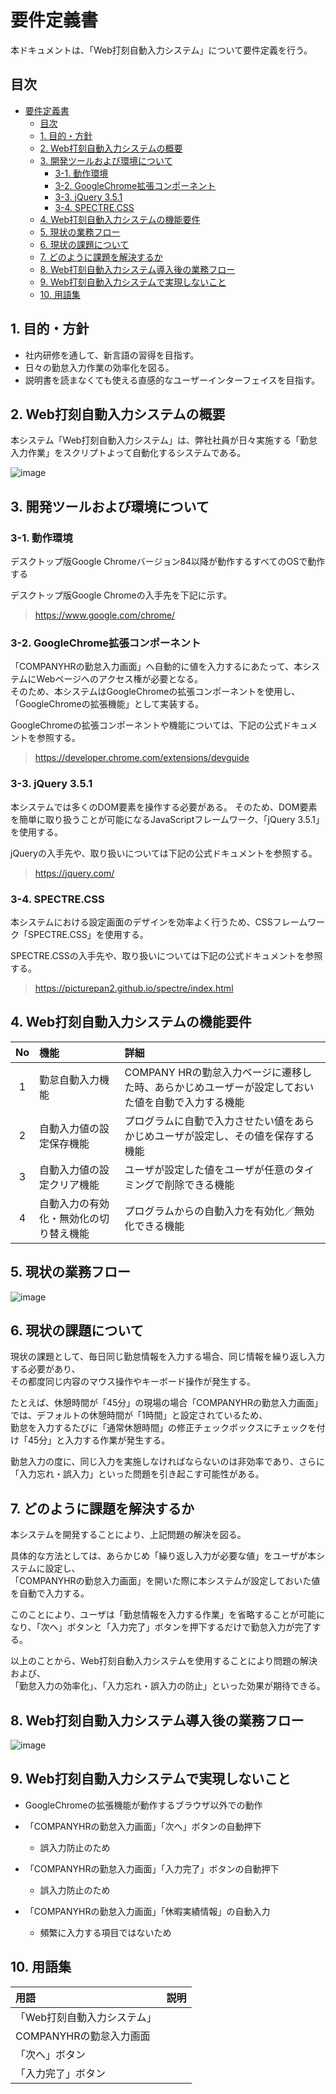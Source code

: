 # 要件定義書

本ドキュメントは、「Web打刻自動入力システム」について要件定義を行う。

## 目次

- [要件定義書](#要件定義書)
  - [目次](#目次)
  - [1. 目的・方針](#1-目的方針)
  - [2. Web打刻自動入力システムの概要](#2-web打刻自動入力システムの概要)
  - [3. 開発ツールおよび環境について](#3-開発ツールおよび環境について)
    - [3-1. 動作環境](#3-1-動作環境)
    - [3-2. GoogleChrome拡張コンポーネント](#3-2-googlechrome拡張コンポーネント)
    - [3-3. jQuery 3.5.1](#3-3-jquery-351)
    - [3-4. SPECTRE.CSS](#3-4-spectrecss)
  - [4. Web打刻自動入力システムの機能要件](#4-web打刻自動入力システムの機能要件)
  - [5. 現状の業務フロー](#5-現状の業務フロー)
  - [6. 現状の課題について](#6-現状の課題について)
  - [7. どのように課題を解決するか](#7-どのように課題を解決するか)
  - [8. Web打刻自動入力システム導入後の業務フロー](#8-web打刻自動入力システム導入後の業務フロー)
  - [9. Web打刻自動入力システムで実現しないこと](#9-web打刻自動入力システムで実現しないこと)
  - [10. 用語集](#10-用語集)

## 1. 目的・方針

- 社内研修を通して、新言語の習得を目指す。
- 日々の勤怠入力作業の効率化を図る。
- 説明書を読まなくても使える直感的なユーザーインターフェイスを目指す。

## 2. Web打刻自動入力システムの概要

本システム「Web打刻自動入力システム」は、弊社社員が日々実施する「勤怠入力作業」をスクリプトよって自動化するシステムである。  

![image](Web打刻自動入力システム概要図.png)

## 3. 開発ツールおよび環境について

### 3-1. 動作環境

デスクトップ版Google Chromeバージョン84以降が動作するすべてのOSで動作する　　

デスクトップ版Google Chromeの入手先を下記に示す。

> https://www.google.com/chrome/

### 3-2. GoogleChrome拡張コンポーネント

「COMPANYHRの勤怠入力画面」へ自動的に値を入力するにあたって、本システムにWebページへのアクセス権が必要となる。  
そのため、本システムはGoogleChromeの拡張コンポーネントを使用し、「GoogleChromeの拡張機能」として実装する。  

GoogleChromeの拡張コンポーネントや機能については、下記の公式ドキュメントを参照する。  

> https://developer.chrome.com/extensions/devguide

### 3-3. jQuery 3.5.1

本システムでは多くのDOM要素を操作する必要がある。
そのため、DOM要素を簡単に取り扱うことが可能になるJavaScriptフレームワーク、「jQuery 3.5.1」を使用する。

jQueryの入手先や、取り扱いについては下記の公式ドキュメントを参照する。

> https://jquery.com/

### 3-4. SPECTRE.CSS

本システムにおける設定画面のデザインを効率よく行うため、CSSフレームワーク「SPECTRE.CSS」を使用する。

SPECTRE.CSSの入手先や、取り扱いについては下記の公式ドキュメントを参照する。

> https://picturepan2.github.io/spectre/index.html

## 4. Web打刻自動入力システムの機能要件

|No |機能                                  |詳細                                                                            |
|:-:|:-------------------------------------|:-------------------------------------------------------------------------------|
| 1 |勤怠自動入力機能                      |COMPANY HRの勤怠入力ページに遷移した時、あらかじめユーザーが設定しておいた値を自動で入力する機能|
| 2 |自動入力値の設定保存機能              |プログラムに自動で入力させたい値をあらかじめユーザが設定し、その値を保存する機能|
| 3 |自動入力値の設定クリア機能            |ユーザが設定した値をユーザが任意のタイミングで削除できる機能|
| 4 |自動入力の有効化・無効化の切り替え機能|プログラムからの自動入力を有効化／無効化できる機能                              |

## 5. 現状の業務フロー

![image](業務フロー(before).png)

## 6. 現状の課題について

現状の課題として、毎日同じ勤怠情報を入力する場合、同じ情報を繰り返し入力する必要があり、  
その都度同じ内容のマウス操作やキーボード操作が発生する。  

たとえば、休憩時間が「45分」の現場の場合「COMPANYHRの勤怠入力画面」では、デフォルトの休憩時間が「1時間」と設定されているため、  
勤怠を入力するたびに「通常休憩時間」の修正チェックボックスにチェックを付け「45分」と入力する作業が発生する。

勤怠入力の度に、同じ入力を実施しなければならないのは非効率であり、さらに「入力忘れ・誤入力」といった問題を引き起こす可能性がある。

## 7. どのように課題を解決するか

本システムを開発することにより、上記問題の解決を図る。  

具体的な方法としては、あらかじめ「繰り返し入力が必要な値」をユーザが本システムに設定し、  
「COMPANYHRの勤怠入力画面」を開いた際に本システムが設定しておいた値を自動で入力する。

このことにより、ユーザは「勤怠情報を入力する作業」を省略することが可能になり、「次へ」ボタンと「入力完了」ボタンを押下するだけで勤怠入力が完了する。

以上のことから、Web打刻自動入力システムを使用することにより問題の解決および、  
「勤怠入力の効率化」、「入力忘れ・誤入力の防止」といった効果が期待できる。

## 8. Web打刻自動入力システム導入後の業務フロー

![image](業務フロー(after).png)

## 9. Web打刻自動入力システムで実現しないこと

- GoogleChromeの拡張機能が動作するブラウザ以外での動作
- 「COMPANYHRの勤怠入力画面」「次へ」ボタンの自動押下 
  - 誤入力防止のため

- 「COMPANYHRの勤怠入力画面」「入力完了」ボタンの自動押下
  - 誤入力防止のため
- 「COMPANYHRの勤怠入力画面」「休暇実績情報」の自動入力
  - 頻繁に入力する項目ではないため

## 10. 用語集

|用語|説明|
|:---|:---|
|「Web打刻自動入力システム」|
|COMPANYHRの勤怠入力画面||
|「次へ」ボタン|
|「入力完了」ボタン|
